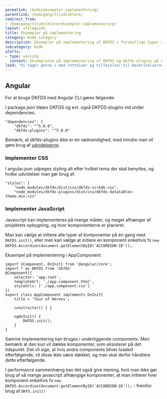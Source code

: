 ```yaml
---
permalink: /kode/eksempler-implementering/
parentlink: /komigang/tiludviklere/
redirect_from:
- /komigang/tiludviklere/eksempler-implementering/
layout: styleguide
title: Eksempler på implementering
category: Kode_category
description: Eksempler på implementering af DKFDS i forskellige typer af projekter
subcategory: Kode
alerts:
- type: warning
  content: Eksemplerne på implementering af DKFDS og dkfds-plugins på denne side er indsendt af brugere af Det Fælles designsystem. Det Fælles Designsystem supporterer ikke disse eksempler.
lead: "Vi tager gerne i mod rettelser og tilføjelser til beskrivelserne på denne side, da brugerne gerne selv er "
---
```


## Angular

For at bruge DKFDS med Angular CLI gøres følgende:

I package.json tiløjes DKFDS og evt. også DKFDS­-plugins ind under dependencies.

```
"dependencies": {
    "dkfds": "^5.0.0",
    "dkfds-plugins": "^5.0.0"
```

Bemærk, at dkfds-plugins ikke er en nødvendighed, med mindre man vil gøre brug af <a href="/udvidelser/">udvidelserne</a>.

### Implementer CSS

I angular.json udpeges styling alt efter hvilket tema der skal benyttes, og hvilke udvidelser man gør brug af:

```
"styles": [
    "node_modules/dkfds/dist/css/dkfds-­virkdk.css",
    "node_modules/dkfds-­plugins/dist/css/dkfds­-datatables­-theme.min.css"
```

### Implementer JavaScript

Javascript kan implementeres på mange måder, og meget afhænger af projektets opbygning, og hvor komponenterne er placeret.

Man kan vælge at initiere alle typer af komponenter på én gang med `DKFDS.init()`, eller man kan vælge at initiere en komponent enkeltvis fx `new DKFDS.Accordion(document.getElementByID('ACCORDION-ID'));`.

Eksempel på implementering i AppComponent:

```
import {Component, OnInit} from '@angular/core';
import * as DKFDS from 'dkfds'
@Component({
    selector: 'app-root',
    templateUrl: './app.component.html',
    styleUrls: ['./app.component.css']
})
export class AppComponent implements OnInit{
    title = 'Tour of Heroes';
    
    constructor() { }
    
    ngOnInit() {
        DKFDS.init();
    }
}
```

Samme implementering kan bruges i underliggende components. Men bemærk at den kun vil dække komponenter, som eksisterer på det tidspunkt. Det vil sige, at hvis andre components bliver loaded efterfølgende, vil disse ikke være dækket, og man skal derfor håndtere dette efterfølgende.

I performance sammenhæng kan det også give mening, hvis man ikke gør brug af så mange javascript afhængige komponenter, at man initierer hver komponent enkeltvis fx `new DKFDS.Accordion(document.getElementByID('ACCORDION-ID'));` - fremfor brug af `DKFS.init()`
